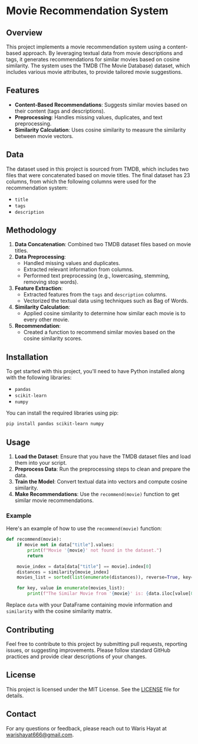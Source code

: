 # Movie Recommendation System

## Overview

This project implements a movie recommendation system using a content-based approach. By leveraging textual data from movie descriptions and tags, it generates recommendations for similar movies based on cosine similarity. The system uses the TMDB (The Movie Database) dataset, which includes various movie attributes, to provide tailored movie suggestions.

## Features

- **Content-Based Recommendations**: Suggests similar movies based on their content (tags and descriptions).
- **Preprocessing**: Handles missing values, duplicates, and text preprocessing.
- **Similarity Calculation**: Uses cosine similarity to measure the similarity between movie vectors.

## Data

The dataset used in this project is sourced from TMDB, which includes two files that were concatenated based on movie titles. The final dataset has 23 columns, from which the following columns were used for the recommendation system:

- `title`
- `tags`
- `description`

## Methodology

1. **Data Concatenation**: Combined two TMDB dataset files based on movie titles.
2. **Data Preprocessing**:
   - Handled missing values and duplicates.
   - Extracted relevant information from columns.
   - Performed text preprocessing (e.g., lowercasing, stemming, removing stop words).
3. **Feature Extraction**:
   - Extracted features from the `tags` and `description` columns.
   - Vectorized the textual data using techniques such as Bag of Words.
4. **Similarity Calculation**:
   - Applied cosine similarity to determine how similar each movie is to every other movie.
5. **Recommendation**:
   - Created a function to recommend similar movies based on the cosine similarity scores.

## Installation

To get started with this project, you'll need to have Python installed along with the following libraries:

- `pandas`
- `scikit-learn`
- `numpy`

You can install the required libraries using pip:

```bash
pip install pandas scikit-learn numpy
```

## Usage

1. **Load the Dataset**: Ensure that you have the TMDB dataset files and load them into your script.
2. **Preprocess Data**: Run the preprocessing steps to clean and prepare the data.
3. **Train the Model**: Convert textual data into vectors and compute cosine similarity.
4. **Make Recommendations**: Use the `recommend(movie)` function to get similar movie recommendations.

### Example

Here's an example of how to use the `recommend(movie)` function:

```python
def recommend(movie):
    if movie not in data["title"].values:
        print(f"Movie '{movie}' not found in the dataset.")
        return

    movie_index = data[data["title"] == movie].index[0]
    distances = similarity[movie_index]
    movies_list = sorted(list(enumerate(distances)), reverse=True, key=lambda x: x[1])[1:7]

    for key, value in enumerate(movies_list):
        print(f"The Similar Movie from '{movie}' is: {data.iloc[value[0]]['title']}")
```

Replace `data` with your DataFrame containing movie information and `similarity` with the cosine similarity matrix.

## Contributing

Feel free to contribute to this project by submitting pull requests, reporting issues, or suggesting improvements. Please follow standard GitHub practices and provide clear descriptions of your changes.

## License

This project is licensed under the MIT License. See the [LICENSE](LICENSE) file for details.

## Contact

For any questions or feedback, please reach out to Waris Hayat at warishayat666@gmail.com.


